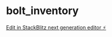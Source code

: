 # bolt_inventory

[Edit in StackBlitz next generation editor ⚡️](https://stackblitz.com/~/github.com/GnarlyAsparagus7/bolt_inventory)